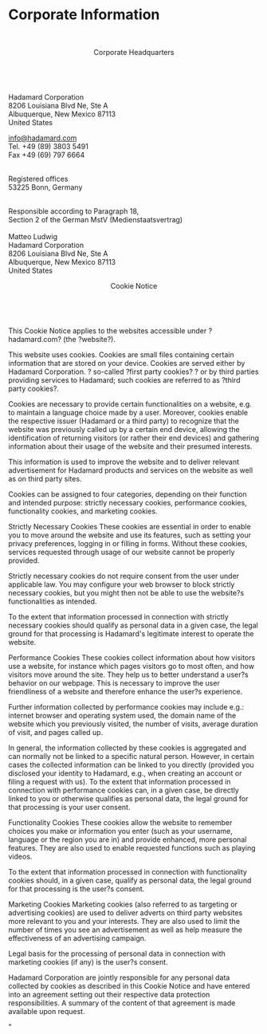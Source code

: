 <h1>Corporate Information </h1>
           
<article>
<p>
<br>  <header>Corporate Headquarters</header> <br>
Hadamard Corporation <br>
8206 Louisiana Blvd Ne, Ste A <br>
Albuquerque, New Mexico 87113 <br>
United States
</p>

<p>
<a href=""mailto:info@hadamard.com"">info@hadamard.com</a> <br>
Tel. +49 (89) 3803 5491 <br>
Fax +49 (69) 797 6664 <br><br>



Registered offices <br>
53225 Bonn, Germany <br><br>



Responsible according to Paragraph 18,  <br>
Section 2 of the German MstV (Medienstaatsvertrag) <br><br>
Matteo Ludwig <br>
Hadamard Corporation <br>
8206 Louisiana Blvd Ne, Ste A <br>
Albuquerque, New Mexico 87113 <br>
United States
                </p>
               
<header>Cookie Notice</header>

<p>
<br>
This Cookie Notice applies to the websites accessible under ?hadamard.com? (the ?website?).<br>

This website uses cookies. Cookies are small files containing certain information that are stored on your device. Cookies are served either by Hadamard Corporation.
 ? so-called ?first party cookies? ? or by third parties providing services to Hadamard; such cookies are referred to as ?third party cookies?.<br>

Cookies are necessary to provide certain functionalities on a website, e.g. to maintain a language choice made by a user. 
Moreover, cookies enable the respective issuer (Hadamard or a third party) to recognize that the website was previously called up by a certain end device, 
allowing the identification of returning visitors (or rather their end devices) and gathering information about their usage of the website and their presumed interests.<br>

This information is used to improve the website and to deliver relevant advertisement for Hadamard products and services on the website as well as on third party sites.<br>

Cookies can be assigned to four categories, depending on their function and intended purpose:
 strictly necessary cookies, performance cookies, functionality cookies, and marketing cookies.<br>

Strictly Necessary Cookies
These cookies are essential in order to enable you to move around the website and use its features,
 such as setting your privacy preferences, logging in or filling in forms. Without these cookies,
  services requested through usage of our website cannot be properly provided.<br>

Strictly necessary cookies do not require consent from the user under applicable law. You may configure your web browser to block strictly necessary cookies, 
but you might then not be able to use the website?s functionalities as intended.<br>

To the extent that information processed in connection with strictly necessary cookies should qualify as personal data in a given case, 
the legal ground for that processing is Hadamard's legitimate interest to operate the website.<br>

Performance Cookies
These cookies collect information about how visitors use a website, for instance which pages visitors go to most often, 
and how visitors move around the site. They help us to better understand a user?s behavior on our webpage. 
This is necessary to improve the user friendliness of a website and therefore enhance the user?s experience.<br>

Further information collected by performance cookies may include e.g.: internet browser and operating system used, 
the domain name of the website which you previously visited, the number of visits, average duration of visit, and pages called up.<br>

In general, the information collected by these cookies is aggregated and can normally not be linked to a specific natural person. 
However, in certain cases the collected information can be linked to you directly (provided you disclosed your identity to Hadamard, e.g., 
when creating an account or filing a request with us). To the extent that information processed in connection with performance cookies can,
 in a given case, be directly linked to you or otherwise qualifies as personal data, the legal ground for that processing is your user consent.<br>

Functionality Cookies
These cookies allow the website to remember choices you make or information you enter (such as your username, language or the region you are in) 
and provide enhanced, more personal features. They are also used to enable requested functions such as playing videos.<br>

To the extent that information processed in connection with functionality cookies should, in a given case, qualify as personal data, 
the legal ground for that processing is the user?s consent.<br>

Marketing Cookies
Marketing cookies (also referred to as targeting or advertising cookies) are used to deliver adverts on third party websites more relevant to you and your interests. 
They are also used to limit the number of times you see an advertisement as well as help measure the effectiveness of an advertising campaign.<br>

Legal basis for the processing of personal data in connection with marketing cookies (if any) is the user?s consent.<br>

Hadamard Corporation are jointly responsible for any personal data collected by cookies as
 described in this Cookie Notice and have entered into an agreement setting out their respective data protection responsibilities.
  A summary of the content of that agreement is made available upon request.<br>



</p>"

